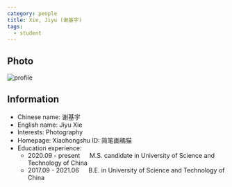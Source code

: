 ```yaml
---
category: people
title: Xie, Jiyu (谢基宇)
tags:
  - student
---
```


## Photo

![profile](https://user-images.githubusercontent.com/116997215/198896887-55da512b-8708-4fcb-b313-0eb645c593dc.jpg)

## Information

- Chinese name: 谢基宇
- English name: Jiyu Xie
- Interests: Photography
- Homepage: Xiaohongshu ID: 简笔画橘猫
- Education experience:
  - 2020.09 - present     M.S. candidate in University of Science and Technology of China
  - 2017.09 - 2021.06     B.E. in University of Science and Technology of China
